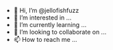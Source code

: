 - 👋 Hi, I’m @jellofishfuzz
- 👀 I’m interested in ...
- 🌱 I’m currently learning ...
- 💞️ I’m looking to collaborate on ...
- 📫 How to reach me ...

<!---
jellofishfuzz/jellofishfuzz is a ✨ special ✨ repository because its `README.md` (this file) appears on your GitHub profile.
You can click the Preview link to take a look at your changes.
--->
